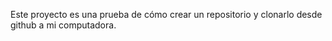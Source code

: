 Este proyecto es una prueba de cómo crear un repositorio y clonarlo desde github a mi computadora. 
